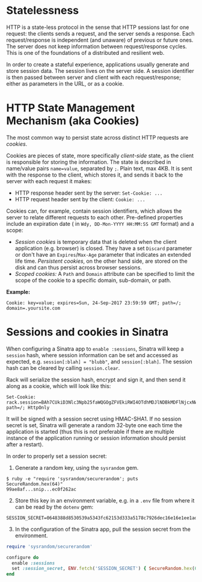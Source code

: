 # Statelessness

HTTP is a state-less protocol in the sense that HTTP sessions last for one request: the clients sends a request, and the server sends a response. Each request/response is independent (and unaware) of previous or future ones. The server does not keep information between request/response cycles. This is one of the foundations of a distributed and resilient web.

In order to create a stateful experience, applications usually generate and store session data. The session lives on the server side. A session identifier is then passed between server and client with each request/response; either as parameters in the URL, or as a cookie.

# HTTP State Management Mechanism (aka Cookies)

The most common way to persist state across distinct HTTP requests are _cookies_.

Cookies are pieces of state, more specifically _client-side_ state, as the client is responsible for storing the information.
The state is described in name/value pairs `name=value`, separated by `;`. Plain text, max 4KB. It is sent with the response to the client, which stores it, and sends it back to the server with each request it makes:
* HTTP response header sent by the server: `Set-Cookie: ...`
* HTTP request header sent by the client: `Cookie: ...`

Cookies can, for example, contain session identifiers, which allows the server to relate different requests to each other. Pre-defined properties include an expiration date ( in `Wdy, DD-Mon-YYYY HH:MM:SS GMT` format) and a scope:
* _Session cookies_ is temporary data that is deleted when the client application (e.g. browser) is closed. They have a set `Discard` parameter or don't have an `Expires`/`Max-Age` parameter that indicates an extended life time. _Persistent cookies_, on the other hand side, are stored on the disk and can thus persist across browser sessions.
* _Scoped cookies:_ A `Path` and `Domain` attribute can be specified to limit the scope of the cookie to a specific domain, sub-domain, or path.

**Example:**

```
Cookie: key=value; expires=Sun, 24-Sep-2017 23:59:59 GMT; path=/; domain=.yoursite.com
```

# Sessions and cookies in Sinatra

When configuring a Sinatra app to `enable :sessions`, Sinatra will keep a `session` hash, where session information can be set and accessed as expected, e.g. `session[:blah] = "blubb"`, and `session[:blah]`. The session hash can be cleared by calling `session.clear`.

Rack will serialize the session hash, encrypt and sign it, and then send it along as a cookie, which will look like this:

```
Set-Cookie: rack.session=BAh7CUkiD3Nlc3Npb25faWQGOgZFVEkiRWI4OTdhMDJlNDBkMDFlNjcxNWUw%0AZGI1ZWU5MzQ0YTQyMjAzYjFiZTE2YzYxNzgwMWQxYjI3NzhiOWNhYTQ4YzUG%0AOwBGSSIJY3NyZgY7AEZJIiU2ZjdjN2Y0ZmM0MTdmMGJkNjBkNmY5MmQ1NDEx%0ANGQ4ZgY7AEZJIg10cmFja2luZwY7AEZ7B0kiFEhUVFBfVVNFUl9BR0VOVAY7%0AAFRJIi03NGNlNDIxYTczNjMwZDY3MWViNTlkYzIzN2YyN2M5NGU3ZWU4NTRm%0ABjsARkkiGUhUVFBfQUNDRVBUX0xBTkdVQUdFBjsAVEkiLTA3NjBhNDRjMzU0%0AODIxMzJjZjIyNDQyYTBkODhjMDhiYjg1NTYyNTAGOwBGSSIIZm9vBjsARkki%0ACGJhcgY7AFQ%3D%0A; path=/; HttpOnly
```

It will be signed with a session secret using HMAC-SHA1. If no session secret is set, Sinatra will generate a random 32-byte one each time the application is started (thus this is not preferable if there are multiple instance of the application running or session information should persist after a restart).  

In order to properly set a session secret:

1. Generate a random key, using the `sysrandom` gem.
```
$ ruby -e "require 'sysrandom/securerandom'; puts SecureRandom.hex(64)"
99ae8af...snip...ec0f262ac
```
2. Store this key in an environment variable, e.g. in a `.env` file from where it can be read by the `dotenv` gem:
```
SESSION_SECRET=0648388d8530539a5343fc62153d333a5178c7926dec16e16e1ee1adbe3d7ce4c3b7412afd80e1586802efdb68e4666f1ccde878bead09807705c3d7774cf457
```
3. In the configuration of the Sinatra app, pull the session secret from the environment.
```ruby
require 'sysrandom/securerandom'

configure do
  enable :sessions
  set :session_secret, ENV.fetch('SESSION_SECRET') { SecureRandom.hex(64) }
end
```
